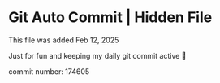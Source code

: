 # Git Auto Commit | Hidden File

This file was added Feb 12, 2025

Just for fun and keeping my daily git commit active 🤪

commit number: 174605
